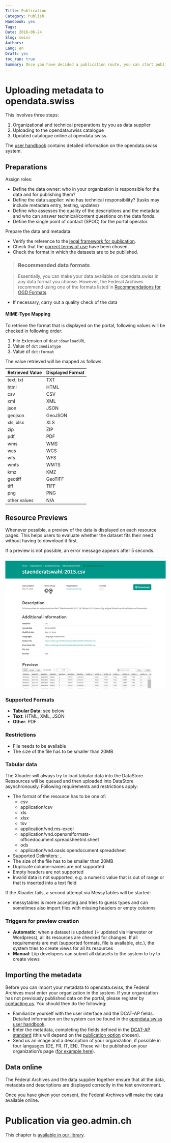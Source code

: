 ```yaml
---
Title: Publication
Category: Publish
Handbook: yes
Tags:
Date: 2016-06-24
Slug: swiss
Authors:
Lang: en
Draft: yes
toc_run: true
Summary: Once you have decided a publication route, you can start publishing open data. This is done in most cases directly on opendata.swiss. If you wish to publish geographic data, this happens via geo.admin.ch. Once you have selected your publication option, you need to upload the metadata to opendata.swiss.
---
```


<a name="opendataswiss"></a>
# Uploading metadata to opendata.swiss

This involves three steps:

1. Organizational and technical preparations by you as data supplier
2. Uploading to the opendata.swiss catalogue
3. Updated catalogue online at opendata.swiss.

The [user handbook](/en/library/opendataswiss-userguide) contains detailed information on the opendata.swiss system.

## Preparations

Assign roles:

- Define the data owner: who in your organization is responsible for the data and for publishing them?  
- Define the data supplier: who has technical responsibility? (tasks may include metadata entry, testing, updates)
- Define who assesses the quality of the descriptions and the metadata and who can answer technical/content questions on the data fonds.
- Define the single point of contact (SPOC) for the portal operator.

Prepare the data and metadata:

- Verify the reference to the [legal framework for publication](/en/prepare/frameworks).
- Check that the [correct terms of use](/en/prepare/terms) have been chosen.
- Check the format in which the datasets are to be published.

> ### Recommended data formats

> Essentially, you can make your data available on opendata.swiss in any data format you choose. However, the Federal Archives recommend using one of the formats listed in [Recommendations for OGD Formats](/en/library/empfehlungen-formate).

- If necessary, carry out a quality check of the data

#### MIME-Type Mapping
To retrieve the format that is displayed on the portal, following values will be checked in following order:

1. File Extension of `dcat:downloadURL`
2. Value of `dct:mediaType`
3. Value of `dct:format`

The value retrieved will be mapped as follows:

| Retrieved Value | Displayed Format |
|-------------|-----------|
| text, txt   | TXT       |
| html        | HTML      |
| csv         | CSV       |
| xml         | XML       |
| json        | JSON      |
| geojson     | GeoJSON   |
| xls, xlsx   | XLS       |
| zip         | ZIP       |
| pdf         | PDF       |
| wms         | WMS       |
| wcs         | WCS       |
| wfs         | WFS       |
| wmts        | WMTS      |
| kmz         | KMZ       |
| geotiff     | GeoTIFF   |
| tiff        | TIFF      |
| png         | PNG       |
| other values| N/A       |

## Resource Previews
Whenever possible, a preview of the data is displayed on each resource pages. This helps users to evaluate whether the dataset fits their need without having to download it first. 

If a preview is not possible, an error message appears after 5 seconds. 

![Example of a CSV-Preview](../../images/example-csv-preview.png)

### Supported Formats

* **Tabular Data**: see below
* **Text**: HTML, XML, JSON
* **Other**: PDF

### Restrictions

* File needs to be available
* The size of the file has to be smaller than 20MB

### Tabular data
The Xloader will always try to load tabular data into the DataStore. Ressources will be queued and then uploaded into DataStore asynchronously. Following requirements and restrictions apply:

* The format of the resource has to be one of:
	* csv
	* application/csv
	* xls
	* xlsx
	* tsv
	* application/vnd.ms-excel
	* application/vnd.openxmlformats-officedocument.spreadsheetml.sheet
	* ods
	* application/vnd.oasis.opendocument.spreadsheet
* Supported Delimiters: `,`
* The size of the file has to be smaller than 20MB
* Duplicate column-names are not supported
* Empty headers are not supported
* Invalid data is not supported, e.g. a numeric value that is out of range or that is inserted into a text field

If the Xloader fails, a second attempt via MessyTables will be started:
* messytables is more accepting and tries to guess types and can sometimes also import files with missing headers or empty columns

### Triggers for preview creation
* **Automatic**: when a dataset is updated (= updated via Harvester or Wordpress), all its resources are checked for changes. If all requirements are met (supported formats, file is available, etc.), the system tries to create views for all its resources 
* **Manual**: Liip developers can submit all datasets to the system to try to create views

## Importing the metadata

Before you can import your metadata to opendata.swiss, the Federal Archives must enter your organization in the system. If your organization has not previously published data on the portal, please register by [contacting us](mailto:opendata@bar.admin.ch). You should then do the following:

- Familiarize yourself with the user interface and the DCAT-AP fields. Detailed information on the system can be found in the [opendata.swiss user handbook](/en/library/opendataswiss-userguide).
- Enter the metadata, completing the fields defined in the [DCAT-AP standard](/en/library/ch-dcat-ap) (this will depend on the [publication option](/en/publish/options) chosen).
- Send us an image and a description of your organization, if possible in four languages (DE, FR, IT, EN). These will be published on your organization’s page ([for example here](https://opendata.swiss/en/organization/schweizerisches-bundesarchiv-bar)).

## Data online

The Federal Archives and the data supplier together ensure that all the data, metadata and descriptions are displayed correctly in the test environment.

Once you have given your consent, the Federal Archives will make the data available online.

<a name="geoadmin"></a>
# Publication via geo.admin.ch

This chapter is [available in our library](/en/library/geodaten-publikation).
